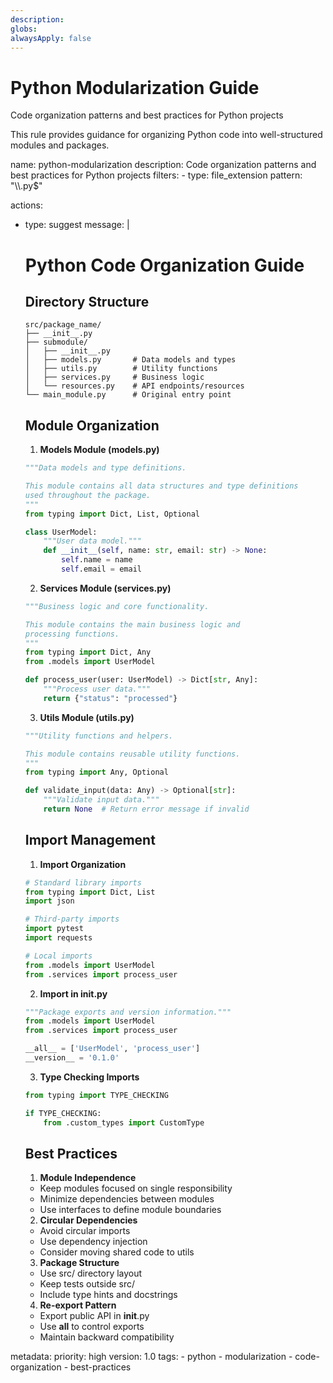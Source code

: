 ```yaml
---
description:
globs:
alwaysApply: false
---
```


# Python Modularization Guide

Code organization patterns and best practices for Python projects

This rule provides guidance for organizing Python code into well-structured modules and packages.

<rule>
name: python-modularization
description: Code organization patterns and best practices for Python projects
filters:
  - type: file_extension
    pattern: "\\.py$"

actions:
  - type: suggest
    message: |
      # Python Code Organization Guide

      ## Directory Structure
      ```
      src/package_name/
      ├── __init__.py
      ├── submodule/
      │   ├── __init__.py
      │   ├── models.py       # Data models and types
      │   ├── utils.py        # Utility functions
      │   ├── services.py     # Business logic
      │   └── resources.py    # API endpoints/resources
      └── main_module.py      # Original entry point
      ```

      ## Module Organization

      1. **Models Module (models.py)**
      ```python
      """Data models and type definitions.

      This module contains all data structures and type definitions
      used throughout the package.
      """
      from typing import Dict, List, Optional

      class UserModel:
          """User data model."""
          def __init__(self, name: str, email: str) -> None:
              self.name = name
              self.email = email
      ```

      2. **Services Module (services.py)**
      ```python
      """Business logic and core functionality.

      This module contains the main business logic and
      processing functions.
      """
      from typing import Dict, Any
      from .models import UserModel

      def process_user(user: UserModel) -> Dict[str, Any]:
          """Process user data."""
          return {"status": "processed"}
      ```

      3. **Utils Module (utils.py)**
      ```python
      """Utility functions and helpers.

      This module contains reusable utility functions.
      """
      from typing import Any, Optional

      def validate_input(data: Any) -> Optional[str]:
          """Validate input data."""
          return None  # Return error message if invalid
      ```

      ## Import Management

      1. **Import Organization**
      ```python
      # Standard library imports
      from typing import Dict, List
      import json

      # Third-party imports
      import pytest
      import requests

      # Local imports
      from .models import UserModel
      from .services import process_user
      ```

      2. **Import in __init__.py**
      ```python
      """Package exports and version information."""
      from .models import UserModel
      from .services import process_user

      __all__ = ['UserModel', 'process_user']
      __version__ = '0.1.0'
      ```

      3. **Type Checking Imports**
      ```python
      from typing import TYPE_CHECKING

      if TYPE_CHECKING:
          from .custom_types import CustomType
      ```

      ## Best Practices

      1. **Module Independence**
      - Keep modules focused on single responsibility
      - Minimize dependencies between modules
      - Use interfaces to define module boundaries

      2. **Circular Dependencies**
      - Avoid circular imports
      - Use dependency injection
      - Consider moving shared code to utils

      3. **Package Structure**
      - Use src/ directory layout
      - Keep tests outside src/
      - Include type hints and docstrings

      4. **Re-export Pattern**
      - Export public API in __init__.py
      - Use __all__ to control exports
      - Maintain backward compatibility

metadata:
  priority: high
  version: 1.0
  tags:
    - python
    - modularization
    - code-organization
    - best-practices
